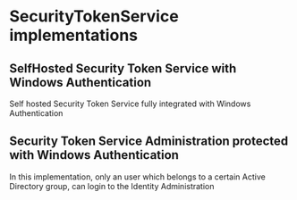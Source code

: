# SecurityTokenService implementations
## SelfHosted Security Token Service with Windows Authentication
Self hosted Security Token Service fully integrated with Windows Authentication
## Security Token Service Administration protected with Windows Authentication
In this implementation, only an user which belongs to a certain Active Directory group, can login to the Identity Administration
